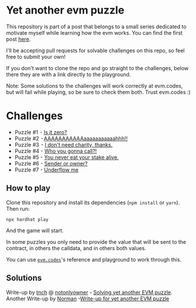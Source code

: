 # Yet another evm puzzle
This repository is part of a post that belongs to a small series dedicated to motivate myself while learning how the evm works.
You can find the first post [here](https://medium.com/@mattaereal/solving-more-evm-puzzles-differently-part-i-170f2516b88d).

I'll be accepting pull requests for solvable challenges on this repo, so feel free to submit your own!

If you don't want to clone the repo and go straight to the challenges, below there they are with a link directly to the playground.

Note: Some solutions to the challenges will work correctly at evm.codes, but will fail while playing, so be sure to check them both. Trust evm.codes :)

# Challenges
- Puzzle #1  - [Is it zero?](https://www.evm.codes/playground?unit=Wei&codeType=Mnemonic&code=%27uw07rzGTzOR~ptyLOADtzMSTORErtzuzCREATEswpzBqANCEw23vItszREVERTvDESTzSTOP%27~zPUSH1%200xz%5CnyzCqLDATAwzISZERO~vzJUMPuCqLVqUEt~00szDUP1rySIZEqALp22vI%01pqrstuvwyz~_)
- Puzzle #2  - [AAAAAAAAAAAaaaaaaaaaaahhh!!](https://www.evm.codes/playground?unit=Wei&codeType=Mnemonic&code=%27q32smmmm~CCutWAP1v1v3zMSTORE8~10pzSWAP1~01pv1~20zGT~25wIoouzMLOADuzCALLDATALOADzXORzEQ~49wIuv1zREVERTtTOP%27~zq1sz%5CnyrrrrwzJUMPvzDUPu~00twDESTzSs%200xrAAqPUSHpzADDozPOPmyy%01mopqrstuvwyz~_)
- Puzzle #3  - [I don't need charity, thanks.](https://www.evm.codes/playground?callValue=100&unit=Wei&codeType=Mnemonic&code='tu1vIysLOADqMSTOREsSIZEyqCREATEyyqtqSWAP5zGASzwu6vIrqDUP1zREVERTrzSTOP'~zPUSH1%200xz%5Cny~00wCALLvzJUMPuzISZERO~2twVALUEszwDATArvDESTqyz%01qrstuvwyz~_)
- Puzzle #4 - [Who you gonna call?!](https://www.evm.codes/playground?unit=Wei&codeType=Mnemonic&code='p0yGT~p1wIyz00yuvCOPYyru~qA3~ze0~qR~PUq4s890d6908~EQ~p6wItz00~rREVERTtSTOP'~%5CnzPUq1syvSIZE~w~JUMPv~CALLDATAup0~SUBtwDEST~s%200xrDUP1~qSHpz2%01pqrstuvwyz~_)
- Puzzle #5 - [You never eat your stake alive.](https://www.evm.codes/playground?unit=Wei&codeType=Mnemonic&code='w04sSIZEzGT~38yIusLOAD~E0zSHRuuvVALUEzCREATE2zq32t34d5cbd8a2b5e1bb6952581ae65b47ed2bd5ef2dzEQ~3dyIruzDUP1zREVERTrzSTOP'~zwz%5CnyzJUMPwq1tvzCALLu~00t%200xsvDATAryDESTqPUSH%01qrstuvwyz~_)
- Puzzle #6 - [Sender or owner?](https://www.evm.codes/playground?callValue=0&unit=Wei&callData=0xdeadbeef&codeType=Bytecode&code=%27346001116014573060003560601c1832146019575b600080fd5b00%27_&fork=merge)
- Puzzle #7 - [Underflow me](https://www.evm.codes/playground?callValue=0&unit=Wei&callData=0x00&codeType=Bytecode&code=%27600160003504600190037fffffffffffffffffffffffffffffffffffffffffffffffffffffffffffffffff14603057fd5b00%27_&fork=merge)

## How to play

Clone this repository and install its dependencies (`npm install` or `yarn`). Then run:

```
npx hardhat play
```

And the game will start.

In some puzzles you only need to provide the value that will be sent to the contract, in others the calldata, and in others both values.

You can use [`evm.codes`](https://www.evm.codes/)'s reference and playground to work through this.

## Solutions
Write-up by [tnch](twitter.com/tinchoabbate) @ [notonlyowner](https://www.notonlyowner.com/) - [Solving yet another EVM puzzle](https://www.notonlyowner.com/writeups/yet-another-evm-puzzle/).
Another Write-up by [Norman](https://twitter.com/Normanrockon) 
-[Write-up for yet another EVM puzzle](https://medium.com/@0xNorman/list/evm-d2129ebffb48)
